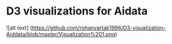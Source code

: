 # D3 visualizations for Aidata


![alt text] (https://github.com/rohanvartak1996/D3-visualization-Aiddata/blob/master/Visualization%201.png)
